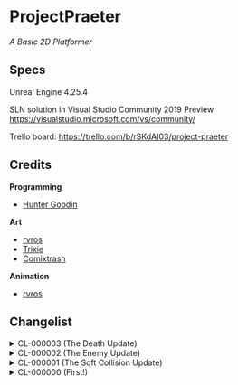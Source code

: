# ProjectPraeter

*A Basic 2D Platformer*

## Specs

Unreal Engine 4.25.4

SLN solution in Visual Studio Community 2019 Preview 
https://visualstudio.microsoft.com/vs/community/

Trello board: 
https://trello.com/b/rSKdAI03/project-praeter

## Credits 

**Programming**
- [Hunter Goodin](https://huntergoodin.com/)

**Art**
- [rvros](https://rvros.itch.io/)
- [Trixie](https://trixelized.itch.io/)
- [Comixtrash](https://comixtrash.itch.io/) 

**Animation**
- [rvros](https://rvros.itch.io/)

## Changelist 

<details>
	<summary>CL-000003 (The Death Update)</summary>

	- Made the following changes: 
		- Fixed bug where enemies would sometimes go flying and take extra damage if the player was running while attacking 
		- Added the player's death sprites 
		- Added player death system 
			- When the player's health reaches 0, the player's death will trigger: 
				- The player's death animation will play 
				- The camera will zoom in on them slightly 
				- The world will pause and the death screen will appear 
					- The death screen has three options: 
						- Retry 
							- Reloads the level 
						- Main Menu button 
							- Currently non-functioning 
						- Deakstop  button 
							- Closes the app 
		- Made a health pickup 
			- Activated when the player walks up to it 
				- The player will get healed by one heart 
				- Then it will be destroyed 
		- Created the Pause Menu 
			- The player can press the 'Esc." or 'P' keys to pause the game 
			- The menu has three buttons 
				- Continue button
					- Continues the game when pressed 
				- Main Menu button 
					- Currently non-functioning 
				- Desktop button 
					- Closes the app 
		- Edited the README to reflect the above changes 


</details>

<details>
	<summary>CL-000002 (The Enemy Update)</summary>

	- Made the following changes: 
		- Removed that effect where the scene would get brighter in darker spots 
			- Did this by doing two things: 
				- In the camera, I went to Post Process > Lens > Exposure > Metering Mode > Manual then set Exposure Compensation to 10.5 
				- In the editor, I went to Show > Post Processing > Eye Adaption and toggles it off 
		- Made a DefaultEnemy class 
			- Using the Slime sprite made by rvos 
				- The same person who made the player character sprite 
			- The default enemy will idle until the player is nearby 
				- Nearby is considered within 400 units 
			- If the player is nearby, the Default Enemy will rush at the player 
			- If the enemy is within 180 units of the player, it will do it's attack 
		- Added health system to the player 
			- The player now has an int for health 
			- The max health is set to 3 
			- Currently nothing happens when the player reaches 0 health, will fix this in the future 
		- Added a HUD 
			- The HUD displays the player's health in the top left corner 
				- The health is Zelda-inspred with three hearts 
					- If the player takes damage, one of the heart containers will be empty 
		- Added art for the player's health 
			- Made by Comixtrash on itch.io 
		- Created the player's attack 
			- When the player presses 'L', they will swing their sword and deal damage 
		- Added Comixtrash to the credits section of the README 
		- Added a link to the Trello board the Specs section of the README 
		- Edited the README to reflect the above changes 


</details>

<details>
	<summary>CL-000001 (The Soft Collision Update)</summary>

	- Made the following changes: 
		- Changed the level somewhat 
			- Added some platforming challenges and some soft collisions 
		- Made a Soft Collision 
			- You can land on a soft collision 
			- You can jump up through a soft collision 
			- You can hold the Shift key and press the S key to fall through a soft collision 
		- Made it so that when the player falls the falling animation will play 
			- Even if the player didn't jump first 
		- Added falling sprites 
		- Edited the falling animation so that it plays the falling sprites 
		- Removed the StarterContend folder 
			- Wasn't going to use any of it anyways 
		- Changed the folder structure a little bit 
		- Edited the README to reflect the above changes

</details>


<details>
	<summary>CL-000000 (First!) </summary>

	- Made the following changes: 
		- Added The base project 
		- Added player character sprite to the project 
			- Set the idle animation to the new sprite 
			- Set the running animation to the new sprite 
			- Set the jumping animation to the new sprite 
			- Set the falling animation to the new sprite 
		- Added environment art sprites to the projcet 
			- Created a spritesheet for the environment art sprites 
			- Created a timemap for the spritesheet 
		- Started some basic level design 
		- Changed the way that movement works in code 
			- Before, when the character is moving at all, the animation would change to the running animation 
				- Now that change will only occur while the character is not mid-jump and only checks for the x-axis movement 
			- Now it checks if the player is jumping or has just jumped 
				- If they have, it will switch to the jumping animation instead 
				- Once the player's vertical velocity changes to negaative, it'll change to the falling sprite 
		- Edited the README to reflect the above changes

</details>